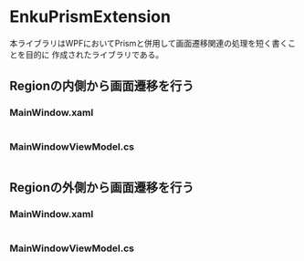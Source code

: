 # EnkuPrismExtension

本ライブラリはWPFにおいてPrismと併用して画面遷移関連の処理を短く書くことを目的に
作成されたライブラリである。

## Regionの内側から画面遷移を行う

### MainWindow.xaml

```xaml

```



### MainWindowViewModel.cs

```c#
```

## Regionの外側から画面遷移を行う

### MainWindow.xaml

```xaml

```



### MainWindowViewModel.cs

```c#

```

## 